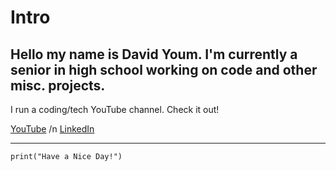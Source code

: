 # Intro
Hello my name is David Youm. I'm currently a senior in high school working on code and other misc. projects.
---	
I run a coding/tech YouTube channel. Check it out!

[YouTube](https://www.youtube.com/channel/UClvI4-BIm0Ka909lJ4npaUA) /n
[LinkedIn](https://www.linkedin.com/in/davidyoum/)

---	
```
print("Have a Nice Day!")
```
